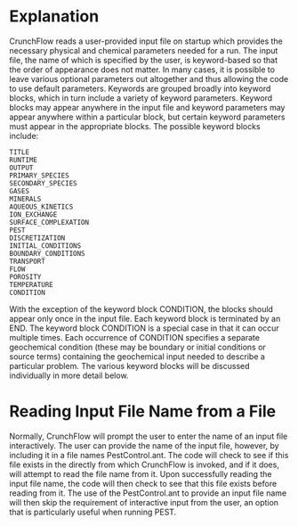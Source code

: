 # Explanation

CrunchFlow reads a user-provided input file on startup which provides the necessary physical and chemical parameters needed for a run.
The input file, the name of which is specified by the user, is keyword-based so that the order of appearance does not matter.
In many cases, it is possible to leave various optional parameters out altogether and thus allowing the code to use default parameters.
Keywords are grouped broadly into keyword blocks, which in turn include a variety of keyword parameters.
Keyword blocks may appear anywhere in the input file and keyword parameters may appear anywhere within a particular block, but certain keyword parameters must appear in the appropriate blocks.
The possible keyword blocks include:

```
TITLE
RUNTIME
OUTPUT
PRIMARY_SPECIES
SECONDARY_SPECIES
GASES
MINERALS
AQUEOUS_KINETICS
ION_EXCHANGE
SURFACE_COMPLEXATION
PEST
DISCRETIZATION
INITIAL_CONDITIONS
BOUNDARY_CONDITIONS
TRANSPORT
FLOW
POROSITY
TEMPERATURE
CONDITION
```
 
With the exception of the keyword block CONDITION, the blocks should appear only once in the input file.
Each keyword block is terminated by an END.
The keyword block CONDITION is a special case in that it can occur multiple times.
Each occurrence of CONDITION specifies a separate geochemical condition (these may be boundary or initial conditions or source terms) containing the geochemical input needed to describe a particular problem.
The various keyword blocks will be discussed individually in more detail below.


# Reading Input File Name from a File
Normally, CrunchFlow will prompt the user to enter the name of an input file interactively.
The user can provide the name of the input file, however, by including it in a file names PestControl.ant.
The code will check to see if this file exists in the directly from which CrunchFlow is invoked, and if it does, will attempt to read the file name from it.
Upon successfully reading the input file name, the code will then check to see that this file exists before reading from it.
The use of the PestControl.ant to provide an input file name will then skip the requirement of interactive input from the user, an option that is particularly useful when running PEST.
